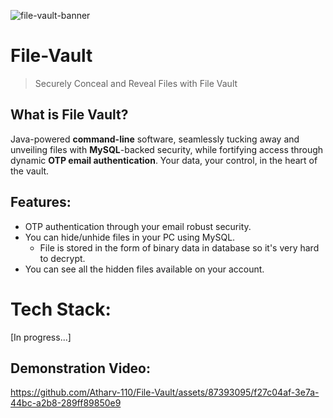 ![file-vault-banner](https://github.com/Atharv-110/File-Vault/assets/87393095/42063885-6a18-4312-aaa9-beb742f1d368)
# File-Vault
> Securely Conceal and Reveal Files with File Vault
## What is File Vault?
Java-powered **command-line** software, seamlessly tucking away and unveiling files with **MySQL**-backed security, while fortifying access through dynamic **OTP email authentication**. Your data, your control, in the heart of the vault.
## Features:
- OTP authentication through your email robust security.
- You can hide/unhide files in your PC using MySQL.
  - File is stored in the form of binary data in database so it's very hard to decrypt.
- You can see all the hidden files available on your account.
# Tech Stack:
[In progress...]
## Demonstration Video:
https://github.com/Atharv-110/File-Vault/assets/87393095/f27c04af-3e7a-44bc-a2b8-289ff89850e9

